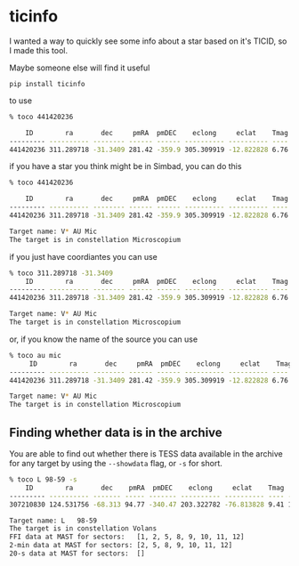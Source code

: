 # ticinfo

I wanted a way to quickly see some info about a star based on it's TICID, so I made this tool.

Maybe someone else will find it useful

```
pip install ticinfo
```

to use

```bash
% toco 441420236

    ID        ra       dec     pmRA  pmDEC    eclong     eclat    Tmag Vmag Kmag Teff   rad      mass     d
--------- ---------- -------- ------ ------ ---------- ---------- ---- ---- ---- ---- -------- -------- ------
441420236 311.289718 -31.3409 281.42 -359.9 305.309919 -12.822828 6.76 8.81 4.53  nan 0.698009 0.662074 9.7221

```

if you have a star you think might be in Simbad, you can do this

```bash
% toco 441420236

    ID        ra       dec     pmRA  pmDEC    eclong     eclat    Tmag Vmag Kmag Teff   rad      mass     d
--------- ---------- -------- ------ ------ ---------- ---------- ---- ---- ---- ---- -------- -------- ------
441420236 311.289718 -31.3409 281.42 -359.9 305.309919 -12.822828 6.76 8.81 4.53  nan 0.698009 0.662074 9.7221

Target name: V* AU Mic
The target is in constellation Microscopium
```

if you just have coordiantes you can use

```bash
% toco 311.289718 -31.3409
    ID        ra       dec     pmRA  pmDEC    eclong     eclat    Tmag Vmag Kmag Teff   rad      mass     d
--------- ---------- -------- ------ ------ ---------- ---------- ---- ---- ---- ---- -------- -------- ------
441420236 311.289718 -31.3409 281.42 -359.9 305.309919 -12.822828 6.76 8.81 4.53  nan 0.698009 0.662074 9.7221

Target name: V* AU Mic
The target is in constellation Microscopium
```

or, if you know the name of the source you can use

```bash
% toco au mic
     ID        ra       dec     pmRA  pmDEC    eclong     eclat    Tmag Vmag Kmag Teff   rad      mass     d
--------- ---------- -------- ------ ------ ---------- ---------- ---- ---- ---- ---- -------- -------- ------
441420236 311.289718 -31.3409 281.42 -359.9 305.309919 -12.822828 6.76 8.81 4.53  nan 0.698009 0.662074 9.7221

Target name: V* AU Mic
The target is in constellation Microscopium
```

## Finding whether data is in the archive

You are able to find out whether there is TESS data available in the archive for any target by using the `--showdata` flag, or `-s` for short.

```bash
% toco L 98-59 -s
    ID        ra       dec    pmRA  pmDEC    eclong     eclat    Tmag  Vmag Kmag  Teff    rad     mass      d
--------- ---------- ------- ----- ------- ---------- ---------- ---- ----- ---- ------ ------- -------- -------
307210830 124.531756 -68.313 94.77 -340.47 203.322782 -76.813828 9.41 11.68  7.1 3429.0 0.31416 0.292836 10.6194

Target name: L   98-59
The target is in constellation Volans
FFI data at MAST for sectors:   [1, 2, 5, 8, 9, 10, 11, 12]
2-min data at MAST for sectors: [2, 5, 8, 9, 10, 11, 12]
20-s data at MAST for sectors:  []
```
